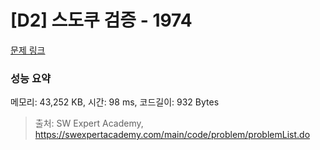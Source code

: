 # [D2] 스도쿠 검증 - 1974 

[문제 링크](https://swexpertacademy.com/main/code/problem/problemDetail.do?contestProbId=AV5Psz16AYEDFAUq) 

### 성능 요약

메모리: 43,252 KB, 시간: 98 ms, 코드길이: 932 Bytes



> 출처: SW Expert Academy, https://swexpertacademy.com/main/code/problem/problemList.do